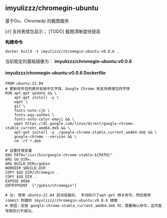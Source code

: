 imyulizzz/chromegin-ubuntu
---
基于Go、Chromedp 的截图服务

[√]  支持表情包显示；
[TODO] 截图清晰度待提高

**构建命令**

```
docker build -t imyulizzz/chromegin-ubuntu:v0.0.6 . 
```

当前稳定的基础镜像为： **imyulizzz/chromegin-ubuntu:v0.0.6**

#### imyulizzz/chromegin-ubuntu:v0.0.6 Dockerfile

```
FROM ubuntu:22.04
# 更新软件包列表并安装中文字体、Google Chrome 和支持表情包的字体
RUN apt-get update && \
    apt-get install -y \
    wget \
    git \
    fonts-noto-cjk \
    fonts-wqy-zenhei \
    fonts-noto-color-emoji && \
    wget https://dl.google.com/linux/direct/google-chrome-stable_current_amd64.deb && \
    apt-get install -y ./google-chrome-stable_current_amd64.deb && \
    google-chrome --version && \
    rm -rf *.deb

# 设置环境变量
ENV PATH="/usr/bin/google-chrome-stable:${PATH}"
ARG GO_DIR=.
ARG BUILD_DIR=/gobin
WORKDIR $BUILD_DIR
COPY $GO_DIR/chromegin .
COPY $GO_DIR .
EXPOSE 6666
ENTRYPOINT  ["/gobin/chromegin"]

# 注: 使用 ubuntu:22.04 启动容器后， 手动执行了apt-get 相关命令，然后使用commit 构建的 imyulizzz/chromegin-ubuntu:v0.0.6 镜像
# 原因：安装 google-chrome-stable_current_amd64.deb 时，需要确认命令，这可能导致执行不成功。
```